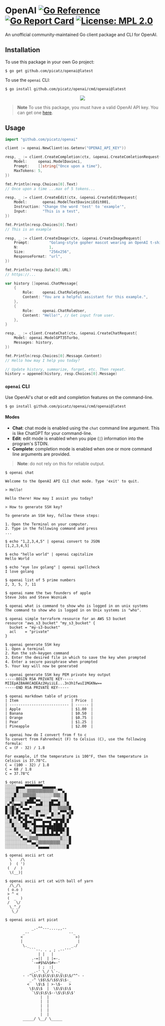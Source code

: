 # OpenAI [![Go Reference](https://pkg.go.dev/badge/github.com/picatz/openai.svg)](https://pkg.go.dev/github.com/picatz/openai) [![Go Report Card](https://goreportcard.com/badge/github.com/picatz/openai)](https://goreportcard.com/report/github.com/picatz/openai) [![License: MPL 2.0](https://img.shields.io/badge/License-MPL_2.0-brightgreen.svg)](https://opensource.org/licenses/MPL-2.0) 
 
An unofficial community-maintained Go client package and CLI for OpenAI.

## Installation

To use this package in your own Go project:

```console
$ go get github.com/picatz/openai@latest
```

To use the `openai` CLI:

```console
$ go install github.com/picatz/openai/cmd/openai@latest
```

<center>
   <img src="./vhs/demo.gif"></img>
</center>

> **Note**
> To use this package, you must have a valid OpenAI API key. You can get one [here](https://platform.openai.com/).

## Usage

```go
import "github.com/picatz/openai"

client := openai.NewClient(os.Getenv("OPENAI_API_KEY"))
```

```go
resp, _ := client.CreateCompletion(ctx, &openai.CreateComletionRequest{
	Model:     openai.ModelDavinci,
	Prompt:    []string{"Once upon a time"},
	MaxTokens: 5,
})

fmt.Println(resp.Choices[0].Text)
// Once upon a time ...max of 5 tokens...
```

```go
resp, _ := client.CreateEdit(ctx, &openai.CreateEditRequest{
	Model:       openai.ModelTextDavinciEdit001,
	Instruction: "Change the word 'test' to 'example'",
	Input:       "This is a test",
})

fmt.Println(resp.Choices[0].Text)
// This is an example
```

```go
resp, _ := client.CreateImage(ctx, &openai.CreateImageRequest{
	Prompt:         "Golang-style gopher mascot wearing an OpenAI t-shirt",
	N:              1,
	Size:           "256x256",
	ResponseFormat: "url",
})

fmt.Println(*resp.Data[0].URL)
// https://...
```

```go
var history []openai.ChatMessage{
	{
		Role:    openai.ChatRoleSystem,
		Content: "You are a helpful assistant for this example.",
	},
	{
		Role:    openai.ChatRoleUser,
		Content: "Hello!", // Get input from user.
	},
}

resp, _ := client.CreateChat(ctx, &openai.CreateChatRequest{
	Model: openai.ModelGPT35Turbo,
	Messages: history,
})

fmt.Println(resp.Choices[0].Message.Content)
// Hello how may I help you today?

// Update history, summarize, forget, etc. Then repeat.
history = appened(history, resp.Choices[0].Message)
```

### `openai` CLI

Use OpenAI's chat or edit and completion features on the command-line.

```console
$ go install github.com/picatz/openai/cmd/openai@latest
```

#### Modes

* **Chat**: chat mode is enabled using the `chat` command line argument. This is like ChatGPT for your command-line.
* **Edit**: edit mode is enabled when you pipe (`|`) information into the program's STDIN.
* **Complete**: completion mode is enabled when one or more command line arguments are provided.

> **Note**: do not rely on this for reliable output.

```console
$ openai chat

Welcome to the OpenAI API CLI chat mode. Type 'exit' to quit.

> Hello!

Hello there! How may I assist you today?

> How to generate SSH key?

To generate an SSH key, follow these steps:

1. Open the Terminal on your computer.
2. Type in the following command and press 
...
```

```console
$ echo "1,2,3,4,5" | openai convert to JSON                  
[1,2,3,4,5]
```

```console
$ echo "hello world" | openai capitalize        
Hello World
```

```console
$ echo "eye lov golang" | openai spellcheck
I love golang
```

```console
$ openai list of 5 prime numbers
2, 3, 5, 7, 11
```

```console
$ openai name the two founders of apple          
Steve Jobs and Steve Wozniak
```

```console
$ openai what is command to show who is logged in on unix systems
The command to show who is logged in on Unix systems is "who".
```

```console
$ openai simple terraform resource for an AWS S3 bucket    
resource "aws_s3_bucket" "my_s3_bucket" {
  bucket = "my-s3-bucket"
  acl    = "private"
}
```

```console
$ openai generate SSH key                           
1. Open a terminal
2. Run the ssh-keygen command
3. Enter the desired file in which to save the key when prompted
4. Enter a secure passphrase when prompted
5. Your key will now be generated
```

```console
$ openai generate SSH key PEM private key output
-----BEGIN RSA PRIVATE KEY-----
MIIEpAIBAAKCAQEAz2HyiiLE...3n3h1fwuI1MGKNw==
-----END RSA PRIVATE KEY-----
```

```console
$ openai markdown table of prices                    
| Item                        | Price  |
| --------------------------- | ------ |
| Apple                       | $1.00  |
| Banana                      | $0.50  |
| Orange                      | $0.75  |
| Pear                        | $1.25  |
| Pineapple                   | $2.00  |
```

```console
$ openai how do I convert from f to c 
To convert from Fahrenheit (F) to Celsius (C), use the following formula:
C = (F - 32) / 1.8

For example, if the temperature is 100°F, then the temperature in Celsius is 37.78°C.
C = (100 - 32) / 1.8
C = 68 / 1.8
C = 37.78°C
```

```console
$ openai ascii art
░░░░░▄▄▄▄▀▀▀▀▀▀▀▀▄▄▄▄▄▄
░░░░░█░░░░▒▒▒▒▒▒▒▒▒▒▒▒░░▀▀▄
░░░░█░░░▒▒▒▒▒▒░░░░░░░░▒▒▒░░█
░░░█░░░░░░▄██▀▄▄░░░░░▄▄▄░░░█
░▄▀▒▄▄▄▒░█▀▀▀▀▄▄█░░░██▄▄█░░░█
█░▒█▒▄░▀▄▄▄▀░░░░░░░░█░░░▒▒▒▒▒█
█░▒█░█▀▄▄░░░░░█▀░░░░▀▄░░▄▀▀▀▄▒█
░█░▀▄░█▄░█▀▄▄░▀░▀▀░▄▄▀░░░░█░░█
░░█░░░▀▄▀█▄▄░█▀▀▀▄▄▄▄▀▀█▀██░█
░░░█░░░░██░░▀█▄▄▄█▄▄█▄████░█
░░░░█░░░░▀▀▄░█░░░█░█▀██████░█
░░░░░▀▄░░░░░▀▀▄▄▄█▄█▄█▄█▄▀░░█
░░░░░░░▀▄▄░▒▒▒▒░░░░░░░░░░▒░░░█
░░░░░░░░░░▀▀▄▄░▒▒▒▒▒▒▒▒▒▒░░░░█
░░░░░░░░░░░░░░▀▄▄▄▄▄░░░░░░░░█
```

```console
$ openai ascii art cat           
  \    /\
  )  ( ')
 (  /  )
  \(__)|
```

```console
$ openai ascii art cat with ball of yarn
  /\_/\
 ( o.o )
 > ^ <
 (  _  )
 /   \/
  \_^_/
   \_/
```

```console
$ openai ascii art picat
 
            _.-^^---....,,--
        _--                  --_
       <                        >)
       |                         |
        \._                   _./
           ```--. . , ; .--'''
               | |   |
            .-=||  | |=-.
            `-=#$%&%$#=-'
               | ;  :|
            _.-' \_/ \`-._
        - -^\$\$\$\$\$\$\$\$\$/^^- -
           _-^ \$$\$/\$$\$\$-_
          <   \$\$ | >-\$-   >
           \$\$\$  |  \$\$\$\$
            `\$\$\$\$--\$\$\$\$'
                |  |
                |  |
                |  |
                |  |
                |  |
        _____/ \__/ \_____
```
